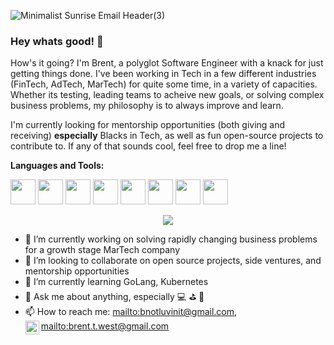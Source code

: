 
![Minimalist Sunrise Email Header(3)](https://user-images.githubusercontent.com/6893099/117157699-d07fdf80-ad8c-11eb-8b88-9a00b3c1c957.gif)

### Hey whats good! 👋




  How's it going? I'm Brent, a polyglot Software Engineer with a knack for just getting things done. I've been working in Tech in a few different industries (FinTech, AdTech, MarTech) for quite some time, in a variety of capacities. Whether its testing, leading teams to acheive new goals, or solving complex business problems, my philosophy is to always improve and learn.

I'm currently looking for mentorship opportunities (both giving and receiving) **especially** Blacks in Tech, as well as fun open-source projects to contribute to. If any of that sounds cool, feel free to drop me a line!



**Languages and Tools:** 

<code><img height="40" src="https://user-images.githubusercontent.com/6893099/117517981-0a5b0c80-af6c-11eb-8471-1a5f49249a31.png"></code>
<code><img height="40" src="https://user-images.githubusercontent.com/6893099/117518229-efd56300-af6c-11eb-9126-9ea1ae2b855b.png"></code>
<code><img height="40" src="https://user-images.githubusercontent.com/6893099/117518377-78540380-af6d-11eb-90ac-dec7b4653185.png"></code>
<code><img height="40" src="https://user-images.githubusercontent.com/6893099/117518532-15af3780-af6e-11eb-8de4-aa36feaddb1b.png"></code>
<code><img height="40" src="https://user-images.githubusercontent.com/6893099/117518649-a0903200-af6e-11eb-9286-1139115cc781.png"></code>
<code><img height="40" src="https://user-images.githubusercontent.com/6893099/117518729-eea53580-af6e-11eb-93d9-4e93214de174.png"></code> 
<code><img height="40" src="https://user-images.githubusercontent.com/6893099/117518994-ef8a9700-af6f-11eb-8711-633a73801a17.png"></code> 
<code><img height="40" src="https://user-images.githubusercontent.com/6893099/117519257-dd5d2880-af70-11eb-9781-16d0dc53d179.png"></code>

<p align="center"> <img src="https://github-readme-stats.vercel.app/api/top-langs/?username=bnotluvinit&layout=compact&theme=radical">




- 🔭 I’m currently working on solving rapidly changing business problems for a growth stage MarTech company
- 👯 I’m looking to collaborate on open source projects, side ventures, and mentorship opportunities
- 🌱 I’m currently learning GoLang, Kubernetes 
- 💬 Ask me about anything, especially 💻 ⛳ 🏀
- 📫 How to reach me: <mailto:bnotluvinit@gmail.com>, <mailto:brent.t.west@gmail.com> <a href="https://www.linkedin.com/in/brent-west-0a76244/">
  <img align="left" alt="Brent's LinkedIN" width="22px" src="https://raw.githubusercontent.com/peterthehan/peterthehan/master/assets/linkedin.svg" />
</a>
<!--
**bnotluvinit/bnotluvinit** is a ✨ _special_ ✨ repository because its `README.md` (this file) appears on your GitHub profile.

Here are some ideas to get you started:






- 😄 Pronouns: ...
- ⚡ Fun fact: ...
-->



![524-5240809_aws-logo-svg-white-clipart](https://user-images.githubusercontent.com/6893099/117519257-dd5d2880-af70-11eb-9781-16d0dc53d179.png)
